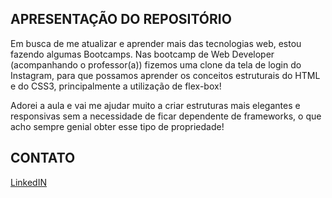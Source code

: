 ## **APRESENTAÇÃO DO REPOSITÓRIO**
Em busca de me atualizar e aprender mais das tecnologias web, estou fazendo algumas Bootcamps. Nas bootcamp de Web Developer (acompanhando o professor(a)) fizemos uma clone da tela de login do Instagram, para que possamos aprender os conceitos estruturais do HTML e do CSS3, principalmente a utilização de flex-box!

Adorei a aula e vai me ajudar muito a criar estruturas mais elegantes e responsivas sem a necessidade de ficar dependente de frameworks, o que acho sempre genial obter esse tipo de propriedade!

## **CONTATO**
[LinkedIN](https://www.linkedin.com/in/andcssantos/)